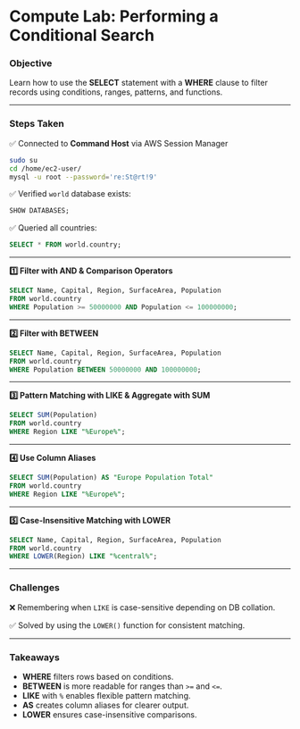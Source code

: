 # **Compute Lab: Performing a Conditional Search**

### **Objective**

Learn how to use the **SELECT** statement with a **WHERE** clause to filter records using conditions, ranges, patterns, and functions.

---

### **Steps Taken**

✅ Connected to **Command Host** via AWS Session Manager

```bash
sudo su
cd /home/ec2-user/
mysql -u root --password='re:St@rt!9'
```

✅ Verified `world` database exists:

```sql
SHOW DATABASES;
```

✅ Queried all countries:

```sql
SELECT * FROM world.country;
```

---

**1️⃣ Filter with AND & Comparison Operators**

```sql
SELECT Name, Capital, Region, SurfaceArea, Population
FROM world.country
WHERE Population >= 50000000 AND Population <= 100000000;
```

---

**2️⃣ Filter with BETWEEN**

```sql
SELECT Name, Capital, Region, SurfaceArea, Population
FROM world.country
WHERE Population BETWEEN 50000000 AND 100000000;
```

---

**3️⃣ Pattern Matching with LIKE & Aggregate with SUM**

```sql
SELECT SUM(Population)
FROM world.country
WHERE Region LIKE "%Europe%";
```

---

**4️⃣ Use Column Aliases**

```sql
SELECT SUM(Population) AS "Europe Population Total"
FROM world.country
WHERE Region LIKE "%Europe%";
```

---

**5️⃣ Case-Insensitive Matching with LOWER**

```sql
SELECT Name, Capital, Region, SurfaceArea, Population
FROM world.country
WHERE LOWER(Region) LIKE "%central%";
```

---

### **Challenges**

❌ Remembering when `LIKE` is case-sensitive depending on DB collation.

✅ Solved by using the `LOWER()` function for consistent matching.

---

### **Takeaways**

* **WHERE** filters rows based on conditions.
* **BETWEEN** is more readable for ranges than `>=` and `<=`.
* **LIKE** with `%` enables flexible pattern matching.
* **AS** creates column aliases for clearer output.
* **LOWER** ensures case-insensitive comparisons.
